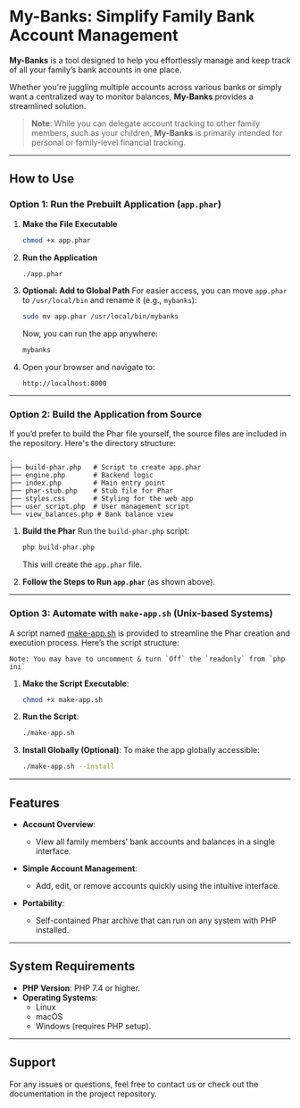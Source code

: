 
# **My-Banks: Simplify Family Bank Account Management**

**My-Banks** is a tool designed to help you effortlessly manage and keep track of all your family’s bank accounts in one place. 

Whether you're juggling multiple accounts across various banks or simply want a centralized way to monitor balances, **My-Banks** provides a streamlined solution. 

> **Note**: While you can delegate account tracking to other family members, such as your children, **My-Banks** is primarily intended for personal or family-level financial tracking.

---

## **How to Use**

### **Option 1: Run the Prebuilt Application (`app.phar`)**
1. **Make the File Executable**
   ```bash
   chmod +x app.phar
   ```

2. **Run the Application**
   ```bash
   ./app.phar
   ```

3. **Optional: Add to Global Path**
   For easier access, you can move `app.phar` to `/usr/local/bin` and rename it (e.g., `mybanks`):
   ```bash
   sudo mv app.phar /usr/local/bin/mybanks
   ```
   Now, you can run the app anywhere:
   ```bash
   mybanks
   ```

4. Open your browser and navigate to:
   ```
   http://localhost:8000
   ```

---

### **Option 2: Build the Application from Source**

If you’d prefer to build the Phar file yourself, the source files are included in the repository. Here's the directory structure:

```
.
├── build-phar.php   # Script to create app.phar
├── engine.php       # Backend logic
├── index.php        # Main entry point
├── phar-stub.php    # Stub file for Phar
├── styles.css       # Styling for the web app
├── user_script.php  # User management script
└── view_balances.php # Bank balance view
```

1. **Build the Phar**
   Run the `build-phar.php` script:
   ```bash
   php build-phar.php
   ```
   This will create the `app.phar` file.

2. **Follow the Steps to Run `app.phar`** (as shown above).

---

### **Option 3: Automate with `make-app.sh` (Unix-based Systems)**

A script named [make-app.sh](make-app.sh) is provided to streamline the Phar creation and execution process. Here’s the script structure:

    Note: You may have to uncomment & turn `Off` the `readonly` from `php ini` 


1. **Make the Script Executable**:
   ```bash
   chmod +x make-app.sh
   ```

2. **Run the Script**:
   ```bash
   ./make-app.sh
   ```

3. **Install Globally (Optional)**:
   To make the app globally accessible:
   ```bash
   ./make-app.sh --install
   ```

---

## **Features**

- **Account Overview**:
  - View all family members’ bank accounts and balances in a single interface.

- **Simple Account Management**:
  - Add, edit, or remove accounts quickly using the intuitive interface.

- **Portability**:
  - Self-contained Phar archive that can run on any system with PHP installed.

---

## **System Requirements**
- **PHP Version**: PHP 7.4 or higher.
- **Operating Systems**:
  - Linux
  - macOS
  - Windows (requires PHP setup).

---

## **Support**
For any issues or questions, feel free to contact us or check out the documentation in the project repository.